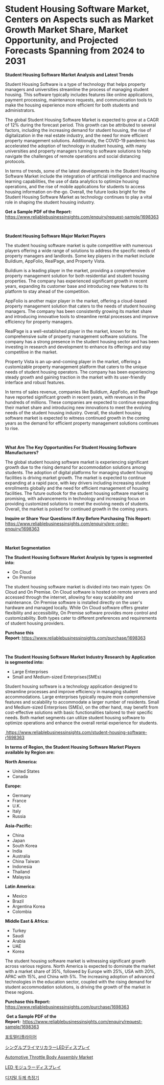 <p><h1>Student Housing Software Market, Centers on Aspects such as Market Growth Market Share, Market Opportunity, and Projected Forecasts Spanning from 2024 to 2031</h1></p><p><strong>Student Housing Software Market Analysis and Latest Trends</strong></p>
<p><p>Student Housing Software is a type of technology that helps property managers and universities streamline the process of managing student housing. This software typically includes features like online applications, payment processing, maintenance requests, and communication tools to make the housing experience more efficient for both students and administrators.</p><p>The global Student Housing Software Market is expected to grow at a CAGR of 12% during the forecast period. This growth can be attributed to several factors, including the increasing demand for student housing, the rise of digitalization in the real estate industry, and the need for more efficient property management solutions. Additionally, the COVID-19 pandemic has accelerated the adoption of technology in student housing, with many universities and property managers turning to software solutions to help navigate the challenges of remote operations and social distancing protocols.</p><p>In terms of trends, some of the latest developments in the Student Housing Software Market include the integration of artificial intelligence and machine learning capabilities, the use of data analytics to optimize housing operations, and the rise of mobile applications for students to access housing information on-the-go. Overall, the future looks bright for the Student Housing Software Market as technology continues to play a vital role in shaping the student housing industry.</p></p>
<p><strong>Get a Sample PDF of the Report:&nbsp;</strong> <a href="https://www.reliablebusinessinsights.com/enquiry/request-sample/1698363">https://www.reliablebusinessinsights.com/enquiry/request-sample/1698363</a></p>
<p>&nbsp;</p>
<p><strong>Student Housing Software Major Market Players</strong></p>
<p><p>The student housing software market is quite competitive with numerous players offering a wide range of solutions to address the specific needs of property managers and landlords. Some key players in the market include Buildium, AppFolio, RealPage, and Property Vista.</p><p>Buildium is a leading player in the market, providing a comprehensive property management solution for both residential and student housing properties. The company has experienced significant growth in recent years, expanding its customer base and introducing new features to its platform to stay ahead of the competition.</p><p>AppFolio is another major player in the market, offering a cloud-based property management solution that caters to the needs of student housing managers. The company has been consistently growing its market share and introducing innovative tools to streamline rental processes and improve efficiency for property managers.</p><p>RealPage is a well-established player in the market, known for its comprehensive suite of property management software solutions. The company has a strong presence in the student housing sector and has been investing in research and development to enhance its offerings and stay competitive in the market.</p><p>Property Vista is an up-and-coming player in the market, offering a customizable property management platform that caters to the unique needs of student housing operators. The company has been experiencing steady growth and gaining traction in the market with its user-friendly interface and robust features.</p><p>In terms of sales revenue, companies like Buildium, AppFolio, and RealPage have reported significant growth in recent years, with revenues in the hundreds of millions. These companies are expected to continue expanding their market share and introducing new innovations to meet the evolving needs of the student housing industry. Overall, the student housing software market is expected to witness continued growth in the coming years as the demand for efficient property management solutions continues to rise.</p></p>
<p>&nbsp;</p>
<p><strong>What Are The Key Opportunities For Student Housing Software Manufacturers?</strong></p>
<p><p>The global student housing software market is experiencing significant growth due to the rising demand for accommodation solutions among students. The adoption of digital platforms for managing student housing facilities is driving market growth. The market is expected to continue expanding at a rapid pace, with key drivers including increasing student enrollments globally and the need for efficient management of housing facilities. The future outlook for the student housing software market is promising, with advancements in technology and increasing focus on providing customized solutions to meet the evolving needs of students. Overall, the market is poised for continued growth in the coming years.</p></p>
<p><strong>Inquire or Share Your Questions If Any Before Purchasing This Report:</strong> <a href="https://www.reliablebusinessinsights.com/enquiry/pre-order-enquiry/1698363">https://www.reliablebusinessinsights.com/enquiry/pre-order-enquiry/1698363</a></p>
<p>&nbsp;</p>
<p><strong>Market Segmentation</strong></p>
<p><strong>The Student Housing Software Market Analysis by types is segmented into:</strong></p>
<p><ul><li>On Cloud</li><li>On Premise</li></ul></p>
<p><p>The student housing software market is divided into two main types: On Cloud and On Premise. On Cloud software is hosted on remote servers and accessed through the internet, allowing for easy scalability and maintenance. On Premise software is installed directly on the user's hardware and managed locally. While On Cloud software offers greater flexibility and accessibility, On Premise software provides more control and customizability. Both types cater to different preferences and requirements of student housing providers.</p></p>
<p><strong>Purchase this Report:&nbsp;</strong><a href="https://www.reliablebusinessinsights.com/purchase/1698363">https://www.reliablebusinessinsights.com/purchase/1698363</a></p>
<p>&nbsp;</p>
<p><strong>The Student Housing Software Market Industry Research by Application is segmented into:</strong></p>
<p><ul><li>Large Enterprises</li><li>Small and Medium-sized Enterprises(SMEs)</li></ul></p>
<p><p>Student housing software is a technology application designed to streamline processes and improve efficiency in managing student accommodations. Large enterprises typically require more comprehensive features and scalability to accommodate a larger number of residents. Small and Medium-sized Enterprises (SMEs), on the other hand, may benefit from cost-effective solutions with basic functionalities tailored to their specific needs. Both market segments can utilize student housing software to optimize operations and enhance the overall rental experience for students.</p></p>
<p><a href="https://www.reliablebusinessinsights.com/student-housing-software-r1698363">&nbsp;https://www.reliablebusinessinsights.com/student-housing-software-r1698363</a></p>
<p><strong>In terms of Region, the Student Housing Software Market Players available by Region are:</strong></p>
<p>
    <p> <strong> North America: </strong>
        <ul>
            <li>United States</li>
            <li>Canada</li>
        </ul>
        </p> 
    <p> <strong> Europe: </strong>
        <ul>
            <li>Germany</li>
            <li>France</li>
            <li>U.K.</li>
            <li>Italy</li>
            <li>Russia</li>
        </ul>
        </p> 
    <p> <strong> Asia-Pacific: </strong>
        <ul>
            <li>China</li>
            <li>Japan</li>
            <li>South Korea</li>
            <li>India</li>
            <li>Australia</li>
            <li>China Taiwan</li>
            <li>Indonesia</li>
            <li>Thailand</li>
            <li>Malaysia</li>
        </ul>
        </p> 
    <p> <strong> Latin America: </strong>
        <ul>
            <li>Mexico</li>
            <li>Brazil</li>
            <li>Argentina Korea</li>
            <li>Colombia</li>
        </ul>
        </p> 
    <p> <strong> Middle East & Africa: </strong>
        <ul>
            <li>Turkey</li>
            <li>Saudi</li>
            <li>Arabia</li>
            <li>UAE</li>
            <li>Korea</li>
        </ul>
    </p>
    </p>
<p><p>The student housing software market is witnessing significant growth across various regions. North America is expected to dominate the market with a market share of 35%, followed by Europe with 25%, USA with 20%, APAC with 15%, and China with 5%. The increasing adoption of advanced technologies in the education sector, coupled with the rising demand for student accommodation solutions, is driving the growth of the market in these regions.</p></p>
<p><strong>Purchase this Report: </strong><a href="https://www.reliablebusinessinsights.com/purchase/1698363">https://www.reliablebusinessinsights.com/purchase/1698363</a></p>
<p>&nbsp;<strong>Get a Sample PDF of the Report:&nbsp;&nbsp;</strong><a href="https://www.reliablebusinessinsights.com/enquiry/request-sample/1698363">https://www.reliablebusinessinsights.com/enquiry/request-sample/1698363</a></p>
<p><strong></strong></p>
<p><p><a href="https://github.com/plelbej847484502/Market-Research-Report-List-2/blob/main/9676340122520.md">포토멀티플라이어</a></p><p><a href="https://github.com/zoetazuur/Market-Research-Report-List-2/blob/main/3084570124499.md">シングルプライマリカラーLEDディスプレイ</a></p><p><a href="https://github.com/DarrenSipes1990/Market-Research-Report-List-1/blob/main/automotive-throttle-body-assembly-market.md">Automotive Throttle Body Assembly Market</a></p><p><a href="https://github.com/VinceMarvin1/Market-Research-Report-List-1/blob/main/3924879124500.md">LED モジュラーディスプレイ</a></p><p><a href="https://github.com/vseigx30c9a1j/Market-Research-Report-List-2/blob/main/6812199122521.md">디지털 두께 측정기</a></p></p>